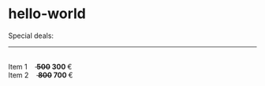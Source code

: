 # hello-world
<!DOCTYPE html>
<html>
<head>
<title>Leif sin side</title>
</head>

<body><p>Special deals:</p>
<hr/>

<br/>Item 1 &nbsp; &nbsp;<strong><s>     500</s> 300 </strong>&euro;
<br/>Item 2 &nbsp; &nbsp;<strong><s>     800</s> 700 </strong>&euro; 
</body>
</html>
